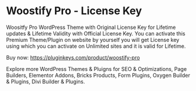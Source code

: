# Woostify Pro - License Key
Woositfy Pro WordPress Theme with Original License Key for Lifetime updates &amp; Lifetime Validity with Official License Key. You can activate this Premium Theme/Plugin on website by yourself you will get License key using which you can activate on Unlimited sites and it is valid for Lifetime.

Buy now: https://pluginkeys.com/product/woostify-pro

Explore more WordPress Themes & Pluigns for SEO & Optimizations, Page Builders, Elementor Addons, Bricks Products, Form Plugins, Oxygen Builder & Plugins, Divi Builder & Plugins.


